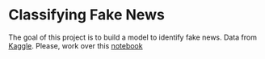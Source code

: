 
# Classifying Fake News
The goal of this project is to build a model to identify fake news. Data from [Kaggle](https://www.kaggle.com/clmentbisaillon/fake-and-real-news-dataset). Please, work over this [notebook](https://colab.research.google.com/github/emmanueliarussi/DataScienceCapstone/blob/master/3_MidtermProjects/ProjectFN/main.ipynb)

